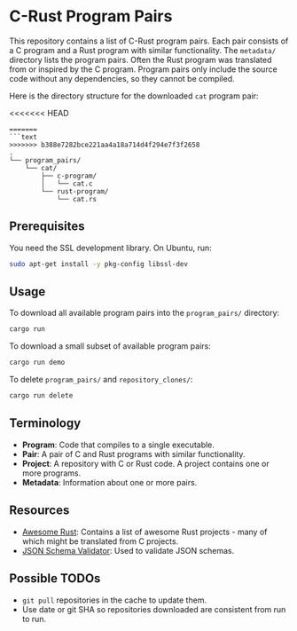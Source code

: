 # C-Rust Program Pairs

This repository contains a list of C-Rust program pairs.  Each pair consists of
a C program and a Rust program with similar functionality.  The `metadata/`
directory lists the program pairs.  Often the Rust program was translated from
or inspired by the C program.  Program pairs only include the source code
without any dependencies, so they cannot be compiled.

Here is the directory structure for the downloaded `cat` program pair:

<<<<<<< HEAD
```tree
=======
```text
>>>>>>> b388e7282bce221aa4a18a714d4f294e7f3f2658
.
└── program_pairs/
    └── cat/
        ├── c-program/
        │   └── cat.c
        └── rust-program/
            └── cat.rs
```

## Prerequisites

You need the SSL development library.  On Ubuntu, run:

```sh
sudo apt-get install -y pkg-config libssl-dev
```

## Usage

To download all available program pairs into the `program_pairs/` directory:

```sh
cargo run
```

To download a small subset of available program pairs:

```sh
cargo run demo
```

To delete `program_pairs/` and `repository_clones/`:

```sh
cargo run delete
```

## Terminology

- **Program**: Code that compiles to a single executable.
- **Pair**: A pair of C and Rust programs with similar functionality.
- **Project**: A repository with C or Rust code.
  A project contains one or more programs.
- **Metadata**: Information about one or more pairs.

## Resources

- [Awesome Rust](https://github.com/rust-unofficial/awesome-rust): Contains a
  list of awesome Rust projects - many of which might be translated from C
  projects.
- [JSON Schema Validator](https://www.jsonschemavalidator.net/): Used to
  validate JSON schemas.

## Possible TODOs

- `git pull` repositories in the cache to update them.
- Use date or git SHA so repositories downloaded are consistent from run to run.
